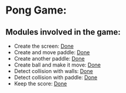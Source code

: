 # Pong Game:

## Modules involved in the game:

* Create the screen: [Done](pong-game/pong_field.py)
* Create and move paddle: [Done](pong-game/game_elements.py)
* Create another paddle: [Done](pong-game/play_game.py)
* Create ball and make it move: [Done](pong-game/play_game.py)
* Detect collision with walls: [Done](pong-game/play_game.py)
* Detect collision with paddle: [Done](pong-game/play_game.py)
* Keep the score: [Done](pong-game/score_board.py)